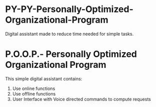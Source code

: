 # PY-PY-Personally-Optimized-Organizational-Program
 Digital assistant made to reduce time needed for simple tasks.

P.O.O.P.- Personally Optimized Organizational Program
======
This simple digital assistant contains:
1. Use online functions
2. Use offline functions
3. User Interface with Voice directed commands to compute requests
